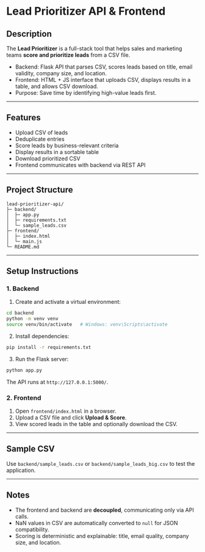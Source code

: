 # Lead Prioritizer API & Frontend

## Description

The **Lead Prioritizer** is a full-stack tool that helps sales and marketing teams **score and prioritize leads** from a CSV file.

* Backend: Flask API that parses CSV, scores leads based on title, email validity, company size, and location.
* Frontend: HTML + JS interface that uploads CSV, displays results in a table, and allows CSV download.
* Purpose: Save time by identifying high-value leads first.

---

## Features

* Upload CSV of leads
* Deduplicate entries
* Score leads by business-relevant criteria
* Display results in a sortable table
* Download prioritized CSV
* Frontend communicates with backend via REST API

---

## Project Structure

```
lead-prioritizer-api/
├─ backend/
│  ├─ app.py
│  ├─ requirements.txt
│  └─ sample_leads.csv
├─ frontend/
│  ├─ index.html
│  └─ main.js
└─ README.md
```

---

## Setup Instructions

### 1. Backend

1. Create and activate a virtual environment:

```bash
cd backend
python -m venv venv
source venv/bin/activate   # Windows: venv\Scripts\activate
```

2. Install dependencies:

```bash
pip install -r requirements.txt
```

3. Run the Flask server:

```bash
python app.py
```

The API runs at `http://127.0.0.1:5000/`.

### 2. Frontend

1. Open `frontend/index.html` in a browser.
2. Upload a CSV file and click **Upload & Score**.
3. View scored leads in the table and optionally download the CSV.

---

## Sample CSV

Use `backend/sample_leads.csv` or `backend/sample_leads_big.csv` to test the application.

---

## Notes

* The frontend and backend are **decoupled**, communicating only via API calls.
* NaN values in CSV are automatically converted to `null` for JSON compatibility.
* Scoring is deterministic and explainable: title, email quality, company size, and location.

